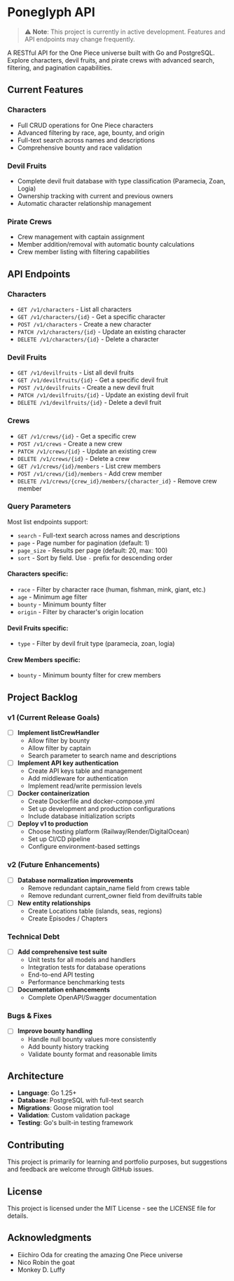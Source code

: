 # Poneglyph API
> ⚠️ **Note**: This project is currently in active development. Features and API endpoints may change frequently.

A RESTful API for the One Piece universe built with Go and PostgreSQL. Explore characters, devil fruits, and pirate crews with advanced search, filtering, and pagination capabilities.

## Current Features

### Characters
- Full CRUD operations for One Piece characters
- Advanced filtering by race, age, bounty, and origin
- Full-text search across names and descriptions
- Comprehensive bounty and race validation

### Devil Fruits
- Complete devil fruit database with type classification (Paramecia, Zoan, Logia)
- Ownership tracking with current and previous owners
- Automatic character relationship management

### Pirate Crews
- Crew management with captain assignment
- Member addition/removal with automatic bounty calculations
- Crew member listing with filtering capabilities

## API Endpoints

### Characters
- `GET /v1/characters` - List all characters
- `GET /v1/characters/{id}` - Get a specific character
- `POST /v1/characters` - Create a new character
- `PATCH /v1/characters/{id}` - Update an existing character
- `DELETE /v1/characters/{id}` - Delete a character

### Devil Fruits
- `GET /v1/devilfruits` - List all devil fruits
- `GET /v1/devilfruits/{id}` - Get a specific devil fruit
- `POST /v1/devilfruits` - Create a new devil fruit
- `PATCH /v1/devilfruits/{id}` - Update an existing devil fruit
- `DELETE /v1/devilfruits/{id}` - Delete a devil fruit

### Crews
- `GET /v1/crews/{id}` - Get a specific crew
- `POST /v1/crews` - Create a new crew
- `PATCH /v1/crews/{id}` - Update an existing crew
- `DELETE /v1/crews/{id}` - Delete a crew
- `GET /v1/crews/{id}/members` - List crew members
- `POST /v1/crews/{id}/members` - Add crew member
- `DELETE /v1/crews/{crew_id}/members/{character_id}` - Remove crew member

### Query Parameters
Most list endpoints support:
- `search` - Full-text search across names and descriptions
- `page` - Page number for pagination (default: 1)
- `page_size` - Results per page (default: 20, max: 100)
- `sort` - Sort by field. Use `-` prefix for descending order

#### Characters specific:
- `race` - Filter by character race (human, fishman, mink, giant, etc.)
- `age` - Minimum age filter
- `bounty` - Minimum bounty filter
- `origin` - Filter by character's origin location

#### Devil Fruits specific:
- `type` - Filter by devil fruit type (paramecia, zoan, logia)

#### Crew Members specific:
- `bounty` - Minimum bounty filter for crew members

## Project Backlog

### v1 (Current Release Goals)
- [ ] **Implement listCrewHandler**
  - Allow filter by bounty
  - Allow filter by captain
  - Search parameter to search name and descriptions
- [ ] **Implement API key authentication**
  - Create API keys table and management
  - Add middleware for authentication
  - Implement read/write permission levels
- [ ] **Docker containerization**
  - Create Dockerfile and docker-compose.yml
  - Set up development and production configurations
  - Include database initialization scripts
- [ ] **Deploy v1 to production**
  - Choose hosting platform (Railway/Render/DigitalOcean)
  - Set up CI/CD pipeline
  - Configure environment-based settings

### v2 (Future Enhancements)
- [ ] **Database normalization improvements**
  - Remove redundant captain_name field from crews table
  - Remove redundant current_owner field from devilfruits table
- [ ] **New entity relationships**
  - Create Locations table (islands, seas, regions)
  - Create Episodes / Chapters 

### Technical Debt
- [ ] **Add comprehensive test suite**
  - Unit tests for all models and handlers
  - Integration tests for database operations
  - End-to-end API testing
  - Performance benchmarking tests
- [ ] **Documentation enhancements**
  - Complete OpenAPI/Swagger documentation

### Bugs & Fixes
- [ ] **Improve bounty handling**
  - Handle null bounty values more consistently
  - Add bounty history tracking
  - Validate bounty format and reasonable limits

## Architecture

- **Language**: Go 1.25+
- **Database**: PostgreSQL with full-text search
- **Migrations**: Goose migration tool
- **Validation**: Custom validation package
- **Testing**: Go's built-in testing framework

## Contributing

This project is primarily for learning and portfolio purposes, but suggestions and feedback are welcome through GitHub issues.

## License

This project is licensed under the MIT License - see the LICENSE file for details.

## Acknowledgments

- Eiichiro Oda for creating the amazing One Piece universe
- Nico Robin the goat
- Monkey D. Luffy